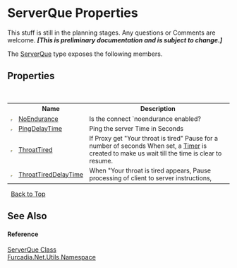# ServerQue Properties
This stuff is still in the planning stages. Any questions or Comments are welcome. _**\[This is preliminary documentation and is subject to change.\]**_

The <a href="T_Furcadia_Net_Utils_ServerQue">ServerQue</a> type exposes the following members.


## Properties
&nbsp;<table><tr><th></th><th>Name</th><th>Description</th></tr><tr><td>![Public property](media/pubproperty.gif "Public property")</td><td><a href="P_Furcadia_Net_Utils_ServerQue_NoEndurance">NoEndurance</a></td><td>
Is the connect `noendurance enabled?</td></tr><tr><td>![Public property](media/pubproperty.gif "Public property")</td><td><a href="P_Furcadia_Net_Utils_ServerQue_PingDelayTime">PingDelayTime</a></td><td>
Ping the server Time in Seconds</td></tr><tr><td>![Public property](media/pubproperty.gif "Public property")</td><td><a href="P_Furcadia_Net_Utils_ServerQue_ThroatTired">ThroatTired</a></td><td>
If Proxy get "Your throat is tired" Pause for a number of seconds 
When set, a <a href="http://msdn2.microsoft.com/en-us/library/saba8ksx" target="_blank">Timer</a> is created to make us wait till the time is clear to resume.</td></tr><tr><td>![Public property](media/pubproperty.gif "Public property")</td><td><a href="P_Furcadia_Net_Utils_ServerQue_ThroatTiredDelayTime">ThroatTiredDelayTime</a></td><td>
When "Your throat is tired appears, Pause processing of client to server instructions,</td></tr></table>&nbsp;
<a href="#serverque-properties">Back to Top</a>

## See Also


#### Reference
<a href="T_Furcadia_Net_Utils_ServerQue">ServerQue Class</a><br /><a href="N_Furcadia_Net_Utils">Furcadia.Net.Utils Namespace</a><br />